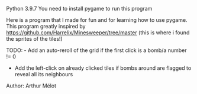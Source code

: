 Python 3.9.7
You need to install pygame to run this program

Here is a program that I made for fun and for learning how to use pygame. This program greatly inspired by 
https://github.com/Harrelix/Minesweeper/tree/master (this is where i found the sprites of the tiles!)

TODO: - Add an auto-reroll of the grid if the first click is a bomb/a number != 0
- Add the left-click on already clicked tiles if bombs around are flagged to reveal all its neighbours

Author: Arthur Mélot
